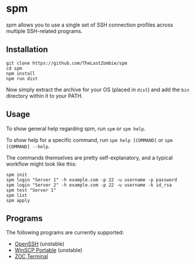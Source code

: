 # spm

spm allows you to use a single set of SSH connection profiles across multiple SSH-related programs.

## Installation

```
git clone https://github.com/TheLastZombie/spm
cd spm
npm install
npm run dist
```

Now simply extract the archive for your OS (placed in `dist`) and add the `bin` directory within it to your PATH.

## Usage

To show general help regarding spm, run `spm` or `spm help`.

To show help for a specific command, run `spm help [COMMAND]` or `spm [COMMAND] --help`.

The commands themselves are pretty self-explanatory, and a typical workflow might look like this:

```
spm init
spm login "Server 1" -h example.com -p 22 -u username -p password
spm login "Server 2" -h example.com -p 22 -u username -k id_rsa
spm test "Server 1"
spm list
spm apply
```

## Programs

The following programs are currently supported:

- [OpenSSH](https://www.openssh.com/) (unstable)
- [WinSCP Portable](https://winscp.net/) (unstable)
- [ZOC Terminal](https://www.emtec.com/zoc/)
